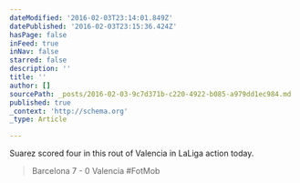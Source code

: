 ```yaml
---
dateModified: '2016-02-03T23:14:01.849Z'
datePublished: '2016-02-03T23:15:36.424Z'
hasPage: false
inFeed: true
inNav: false
starred: false
description: ''
title: ''
author: []
sourcePath: _posts/2016-02-03-9c7d371b-c220-4922-b085-a979dd1ec984.md
published: true
_context: 'http://schema.org'
_type: Article

---
```

Suarez scored four in this rout of Valencia in LaLiga action today. 
> 
> Barcelona 7 - 0 Valencia \#FotMob